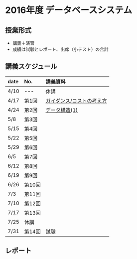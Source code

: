 2016年度 データベースシステム
====

## 授業形式
* 講義＋演習
* 成績は試験とレポート、出席（小テスト）の合計

## 講義スケジュール

| date  | No. | 講義資料 |
|:------|:----|:--------|
| 4/10  | --- |休講|
| 4/17 | 第1回 | [ガイダンス/コストの考え方](pdf/guidance_cost.pdf)|
| 4/24 | 第2回 | [データ構造(1)](pdf/data_structure_1.pdf)|
| 5/8  | 第3回 | |
| 5/15 | 第4回 | |
| 5/22 | 第5回 | |
| 5/29 | 第6回 | |
| 6/5  | 第7回 | |
| 6/12 | 第8回 | |
| 6/19 | 第9回 | |
| 6/26 | 第10回 | |
| 7/3  | 第11回 | |
| 7/10 | 第12回 | |
| 7/17 | 第13回 | |
| 7/25 | 休講 | |
| 7/31 | 第14回 | 試験|

## レポート
